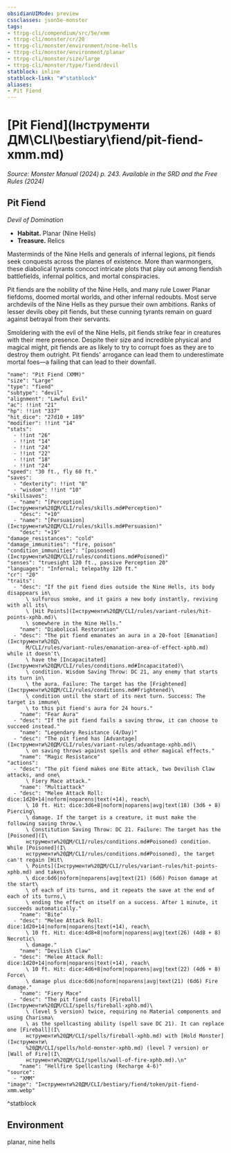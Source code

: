 ```yaml
---
obsidianUIMode: preview
cssclasses: json5e-monster
tags:
- ttrpg-cli/compendium/src/5e/xmm
- ttrpg-cli/monster/cr/20
- ttrpg-cli/monster/environment/nine-hells
- ttrpg-cli/monster/environment/planar
- ttrpg-cli/monster/size/large
- ttrpg-cli/monster/type/fiend/devil
statblock: inline
statblock-link: "#^statblock"
aliases:
- Pit Fiend
---
```

# [Pit Fiend](Інструменти ДМ\CLI\bestiary\fiend/pit-fiend-xmm.md)
*Source: Monster Manual (2024) p. 243. Available in the <span title='Systems Reference Document (5.2)'>SRD</span> and the Free Rules (2024)*  

## Pit Fiend

*Devil of Domination*

- **Habitat.** Planar (Nine Hells)  
- **Treasure.** Relics  

Masterminds of the Nine Hells and generals of infernal legions, pit fiends seek conquests across the planes of existence. More than warmongers, these diabolical tyrants concoct intricate plots that play out among fiendish battlefields, infernal politics, and mortal conspiracies.

Pit fiends are the nobility of the Nine Hells, and many rule Lower Planar fiefdoms, doomed mortal worlds, and other infernal redoubts. Most serve archdevils of the Nine Hells as they pursue their own ambitions. Ranks of lesser devils obey pit fiends, but these cunning tyrants remain on guard against betrayal from their servants.

Smoldering with the evil of the Nine Hells, pit fiends strike fear in creatures with their mere presence. Despite their size and incredible physical and magical might, pit fiends are as likely to try to corrupt foes as they are to destroy them outright. Pit fiends' arrogance can lead them to underestimate mortal foes—a failing that can lead to their downfall.

```statblock
"name": "Pit Fiend (XMM)"
"size": "Large"
"type": "fiend"
"subtype": "devil"
"alignment": "Lawful Evil"
"ac": !!int "21"
"hp": !!int "337"
"hit_dice": "27d10 + 189"
"modifier": !!int "14"
"stats":
  - !!int "26"
  - !!int "14"
  - !!int "24"
  - !!int "22"
  - !!int "18"
  - !!int "24"
"speed": "30 ft., fly 60 ft."
"saves":
  - "dexterity": !!int "8"
  - "wisdom": !!int "10"
"skillsaves":
  - "name": "[Perception](Інструменти%20ДМ/CLI/rules/skills.md#Perception)"
    "desc": "+10"
  - "name": "[Persuasion](Інструменти%20ДМ/CLI/rules/skills.md#Persuasion)"
    "desc": "+19"
"damage_resistances": "cold"
"damage_immunities": "fire, poison"
"condition_immunities": "[poisoned](Інструменти%20ДМ/CLI/rules/conditions.md#Poisoned)"
"senses": "truesight 120 ft., passive Perception 20"
"languages": "Infernal; telepathy 120 ft."
"cr": "20"
"traits":
  - "desc": "If the pit fiend dies outside the Nine Hells, its body disappears in\
      \ sulfurous smoke, and it gains a new body instantly, reviving with all its\
      \ [Hit Points](Інструменти%20ДМ/CLI/rules/variant-rules/hit-points-xphb.md)\
      \ somewhere in the Nine Hells."
    "name": "Diabolical Restoration"
  - "desc": "The pit fiend emanates an aura in a 20-foot [Emanation](Інструменти%20Д\
      М/CLI/rules/variant-rules/emanation-area-of-effect-xphb.md) while it doesn't\
      \ have the [Incapacitated](Інструменти%20ДМ/CLI/rules/conditions.md#Incapacitated)\
      \ condition. Wisdom Saving Throw: DC 21, any enemy that starts its turn in\
      \ the aura. Failure: The target has the [Frightened](Інструменти%20ДМ/CLI/rules/conditions.md#Frightened)\
      \ condition until the start of its next turn. Success: The target is immune\
      \ to this pit fiend's aura for 24 hours."
    "name": "Fear Aura"
  - "desc": "If the pit fiend fails a saving throw, it can choose to succeed instead."
    "name": "Legendary Resistance (4/Day)"
  - "desc": "The pit fiend has [Advantage](Інструменти%20ДМ/CLI/rules/variant-rules/advantage-xphb.md)\
      \ on saving throws against spells and other magical effects."
    "name": "Magic Resistance"
"actions":
  - "desc": "The pit fiend makes one Bite attack, two Devilish Claw attacks, and one\
      \ Fiery Mace attack."
    "name": "Multiattack"
  - "desc": "Melee Attack Roll: dice:1d20+14|noform|noparens|text(+14), reach\
      \ 10 ft. Hit: dice:3d6+8|noform|noparens|avg|text(18) (3d6 + 8) Piercing\
      \ damage. If the target is a creature, it must make the following saving throw.\
      \ Constitution Saving Throw: DC 21. Failure: The target has the [Poisoned](І\
      нструменти%20ДМ/CLI/rules/conditions.md#Poisoned) condition. While [Poisoned](І\
      нструменти%20ДМ/CLI/rules/conditions.md#Poisoned), the target can't regain [Hit\
      \ Points](Інструменти%20ДМ/CLI/rules/variant-rules/hit-points-xphb.md) and takes\
      \ dice:6d6|noform|noparens|avg|text(21) (6d6) Poison damage at the start\
      \ of each of its turns, and it repeats the save at the end of each of its turns,\
      \ ending the effect on itself on a success. After 1 minute, it succeeds automatically."
    "name": "Bite"
  - "desc": "Melee Attack Roll: dice:1d20+14|noform|noparens|text(+14), reach\
      \ 10 ft. Hit: dice:4d8+8|noform|noparens|avg|text(26) (4d8 + 8) Necrotic\
      \ damage."
    "name": "Devilish Claw"
  - "desc": "Melee Attack Roll: dice:1d20+14|noform|noparens|text(+14), reach\
      \ 10 ft. Hit: dice:4d6+8|noform|noparens|avg|text(22) (4d6 + 8) Force\
      \ damage plus dice:6d6|noform|noparens|avg|text(21) (6d6) Fire damage."
    "name": "Fiery Mace"
  - "desc": "The pit fiend casts [Fireball](Інструменти%20ДМ/CLI/spells/fireball-xphb.md)\
      \ (level 5 version) twice, requiring no Material components and using Charisma\
      \ as the spellcasting ability (spell save DC 21). It can replace one [Fireball](І\
      нструменти%20ДМ/CLI/spells/fireball-xphb.md) with [Hold Monster](Інструменти\
      %20ДМ/CLI/spells/hold-monster-xphb.md) (level 7 version) or [Wall of Fire](І\
      нструменти%20ДМ/CLI/spells/wall-of-fire-xphb.md).\n"
    "name": "Hellfire Spellcasting (Recharge 4-6)"
"source":
  - "XMM"
"image": "Інструменти%20ДМ/CLI/bestiary/fiend/token/pit-fiend-xmm.webp"
```
^statblock

## Environment

planar, nine hells